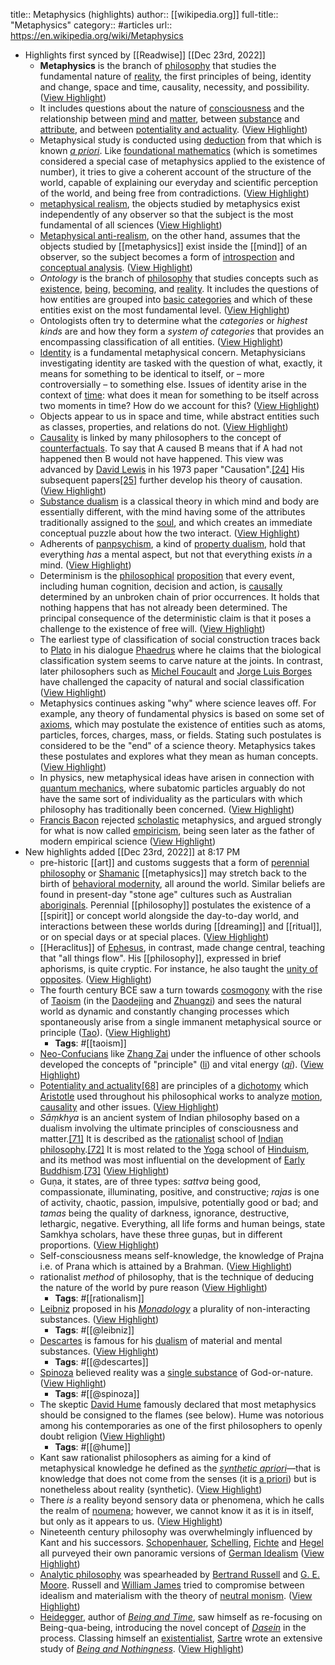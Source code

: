 title:: Metaphysics (highlights)
author:: [[wikipedia.org]]
full-title:: "Metaphysics"
category:: #articles
url:: https://en.wikipedia.org/wiki/Metaphysics

- Highlights first synced by [[Readwise]] [[Dec 23rd, 2022]]
	- **Metaphysics** is the branch of [philosophy](https://en.wikipedia.org/wiki/Philosophy) that studies the fundamental nature of [reality](https://en.wikipedia.org/wiki/Reality), the first principles of being, identity and change, space and time, causality, necessity, and possibility. ([View Highlight](https://read.readwise.io/read/01gmyz3rdfvyfkc79w6rq70t23))
	- It includes questions about the nature of [consciousness](https://en.wikipedia.org/wiki/Consciousness) and the relationship between [mind](https://en.wikipedia.org/wiki/Mind) and [matter](https://en.wikipedia.org/wiki/Matter), between [substance](https://en.wikipedia.org/wiki/Substance_theory) and [attribute](https://en.wikipedia.org/wiki/Property_(philosophy)), and between [potentiality and actuality](https://en.wikipedia.org/wiki/Potentiality_and_actuality). ([View Highlight](https://read.readwise.io/read/01gmyz41jngsnbv8k8c82ag51j))
	- Metaphysical study is conducted using [deduction](https://en.wikipedia.org/wiki/Deductive_reasoning) from that which is known *[a priori](https://en.wikipedia.org/wiki/A_priori_and_a_posteriori)*. Like [foundational mathematics](https://en.wikipedia.org/wiki/Foundations_of_mathematics) (which is sometimes considered a special case of metaphysics applied to the existence of number), it tries to give a coherent account of the structure of the world, capable of explaining our everyday and scientific perception of the world, and being free from contradictions. ([View Highlight](https://read.readwise.io/read/01gmyz6tqcxg7762qdega7f3nj))
	- [metaphysical realism](https://en.wikipedia.org/wiki/Philosophical_realism), the objects studied by metaphysics exist independently of any observer so that the subject is the most fundamental of all sciences ([View Highlight](https://read.readwise.io/read/01gmyz75517h10dcbpx115qre9))
	- [Metaphysical anti-realism](https://en.wikipedia.org/wiki/Anti-realism#Metaphysical_anti-realism), on the other hand, assumes that the objects studied by [[metaphysics]] exist inside the [[mind]] of an observer, so the subject becomes a form of [introspection](https://en.wikipedia.org/wiki/Introspection) and [conceptual analysis](https://en.wikipedia.org/wiki/Conceptual_analysis). ([View Highlight](https://read.readwise.io/read/01gmyz7gdst6h5w61x4mz7n8c5))
	- *Ontology* is the branch of [philosophy](https://en.wikipedia.org/wiki/Philosophy) that studies concepts such as [existence](https://en.wikipedia.org/wiki/Existence), [being](https://en.wikipedia.org/wiki/Being), [becoming](https://en.wikipedia.org/wiki/Becoming_(philosophy)), and [reality](https://en.wikipedia.org/wiki/Reality). It includes the questions of how entities are grouped into [basic categories](https://en.wikipedia.org/wiki/Category_of_being) and which of these entities exist on the most fundamental level. ([View Highlight](https://read.readwise.io/read/01gmyz8gp1wdt296vc8haymwhp))
	- Ontologists often try to determine what the *categories* or *highest kinds* are and how they form a *system of categories* that provides an encompassing classification of all entities. ([View Highlight](https://read.readwise.io/read/01gmyz91kg13zre6e1dsh632zt))
	- [Identity](https://en.wikipedia.org/wiki/Identity_(philosophy)) is a fundamental metaphysical concern. Metaphysicians investigating identity are tasked with the question of what, exactly, it means for something to be identical to itself, or – more controversially – to something else. Issues of identity arise in the context of [time](https://en.wikipedia.org/wiki/Time): what does it mean for something to be itself across two moments in time? How do we account for this? ([View Highlight](https://read.readwise.io/read/01gmyz9qy89p9mmzwm04cb4b60))
	- Objects appear to us in space and time, while abstract entities such as classes, properties, and relations do not. ([View Highlight](https://read.readwise.io/read/01gmyza6ex81gpvnkf1jkdszcs))
	- [Causality](https://en.wikipedia.org/wiki/Causality) is linked by many philosophers to the concept of [counterfactuals](https://en.wikipedia.org/wiki/Counterfactuals). To say that A caused B means that if A had not happened then B would not have happened. This view was advanced by [David Lewis](https://en.wikipedia.org/wiki/David_Lewis_(philosopher)) in his 1973 paper "Causation".[[24]](https://en.wikipedia.org/wiki/Metaphysics#cite_note-24) His subsequent papers[[25]](https://en.wikipedia.org/wiki/Metaphysics#cite_note-25) further develop his theory of causation. ([View Highlight](https://read.readwise.io/read/01gmyzaj1spmpgbqnkepyxj5fp))
	- [Substance dualism](https://en.wikipedia.org/wiki/Substance_dualism) is a classical theory in which mind and body are essentially different, with the mind having some of the attributes traditionally assigned to the [soul](https://en.wikipedia.org/wiki/Soul_(spirit)), and which creates an immediate conceptual puzzle about how the two interact. ([View Highlight](https://read.readwise.io/read/01gmyzbt6ppq912sy3e5v85kry))
	- Adherents of [panpsychism](https://en.wikipedia.org/wiki/Panpsychism), a kind of [property dualism](https://en.wikipedia.org/wiki/Property_dualism), hold that everything *has* a mental aspect, but not that everything exists *in* a mind. ([View Highlight](https://read.readwise.io/read/01gmyzc80zg86httjq1zyxkrmn))
	- Determinism is the [philosophical](https://en.wikipedia.org/wiki/Philosophy) [proposition](https://en.wikipedia.org/wiki/Proposition) that every event, including human cognition, decision and action, is [causally](https://en.wikipedia.org/wiki/Causality) determined by an unbroken chain of prior occurrences. It holds that nothing happens that has not already been determined. The principal consequence of the deterministic claim is that it poses a challenge to the existence of free will. ([View Highlight](https://read.readwise.io/read/01gmyzbezsq9benf677jds3wnz))
	- The earliest type of classification of social construction traces back to [Plato](https://en.wikipedia.org/wiki/Plato) in his dialogue [Phaedrus](https://en.wikipedia.org/wiki/Phaedrus_(dialogue)) where he claims that the biological classification system seems to carve nature at the joints. In contrast, later philosophers such as [Michel Foucault](https://en.wikipedia.org/wiki/Michel_Foucault) and [Jorge Luis Borges](https://en.wikipedia.org/wiki/Jorge_Luis_Borges) have challenged the capacity of natural and social classification ([View Highlight](https://read.readwise.io/read/01gmyzdct6x3r0zv5f7n3qef6q))
	- Metaphysics continues asking "why" where science leaves off. For example, any theory of fundamental physics is based on some set of [axioms](https://en.wikipedia.org/wiki/Axiom), which may postulate the existence of entities such as atoms, particles, forces, charges, mass, or fields. Stating such postulates is considered to be the "end" of a science theory. Metaphysics takes these postulates and explores what they mean as human concepts. ([View Highlight](https://read.readwise.io/read/01gmyzg9cqad4yx950v0dzqwn8))
	- In physics, new metaphysical ideas have arisen in connection with [quantum mechanics](https://en.wikipedia.org/wiki/Introduction_to_quantum_mechanics), where subatomic particles arguably do not have the same sort of individuality as the particulars with which philosophy has traditionally been concerned. ([View Highlight](https://read.readwise.io/read/01gmyzfjwm3rymecmrgkz69jk9))
	- [Francis Bacon](https://en.wikipedia.org/wiki/Francis_Bacon) rejected [scholastic](https://en.wikipedia.org/wiki/Scholasticism) metaphysics, and argued strongly for what is now called [empiricism](https://en.wikipedia.org/wiki/Empiricism), being seen later as the father of modern empirical science ([View Highlight](https://read.readwise.io/read/01gmyzh0jc9ec2n0w676fpzqbw))
- New highlights added [[Dec 23rd, 2022]] at 8:17 PM
	- pre-historic [[art]] and customs suggests that a form of [perennial philosophy](https://en.wikipedia.org/wiki/Perennial_philosophy) or [Shamanic](https://en.wikipedia.org/wiki/Shamanic) [[metaphysics]] may stretch back to the birth of [behavioral modernity](https://en.wikipedia.org/wiki/Behavioral_modernity), all around the world. Similar beliefs are found in present-day "stone age" cultures such as Australian [aboriginals](https://en.wikipedia.org/wiki/Aboriginal_Australians). Perennial [[philosophy]] postulates the existence of a [[spirit]] or concept world alongside the day-to-day world, and interactions between these worlds during [[dreaming]] and [[ritual]], or on special days or at special places. ([View Highlight](https://read.readwise.io/read/01gmz18pjpvr6v95fnx1f2ym9b))
	- [[Heraclitus]] of [Ephesus](https://en.wikipedia.org/wiki/Ephesus), in contrast, made change central, teaching that "all things flow". His [[philosophy]], expressed in brief aphorisms, is quite cryptic. For instance, he also taught the [unity of opposites](https://en.wikipedia.org/wiki/Unity_of_opposites). ([View Highlight](https://read.readwise.io/read/01gmz19jb8tc77qtanyc9q80bq))
	- The fourth century BCE saw a turn towards [cosmogony](https://en.wikipedia.org/wiki/Cosmogony) with the rise of [Taoism](https://en.wikipedia.org/wiki/Taoism) (in the [Daodejing](https://en.wikipedia.org/wiki/Daodejing) and [Zhuangzi](https://en.wikipedia.org/wiki/Zhuangzi_(book))) and sees the natural world as dynamic and constantly changing processes which spontaneously arise from a single immanent metaphysical source or principle ([Tao](https://en.wikipedia.org/wiki/Tao)). ([View Highlight](https://read.readwise.io/read/01gmz1aafj8et74n7smccvp6mg))
		- **Tags**: #[[taoism]]
	- [Neo-Confucians](https://en.wikipedia.org/wiki/Neo-Confucianism) like [Zhang Zai](https://en.wikipedia.org/wiki/Zhang_Zai) under the influence of other schools developed the concepts of "principle" ([li](https://en.wikipedia.org/wiki/Li_(Neo-Confucianism))) and vital energy (*[qi](https://en.wikipedia.org/wiki/Qi)*). ([View Highlight](https://read.readwise.io/read/01gmz1b5snn4r82d60vdhjt035))
	- [Potentiality and actuality](https://en.wikipedia.org/wiki/Potentiality_and_Actuality)[[68]](https://en.wikipedia.org/wiki/Metaphysics#cite_note-69) are principles of a [dichotomy](https://en.wikipedia.org/wiki/Dichotomy) which [Aristotle](https://en.wikipedia.org/wiki/Aristotle) used throughout his philosophical works to analyze [motion](https://en.wikipedia.org/wiki/Motion_(physics)), [causality](https://en.wikipedia.org/wiki/Four_causes) and other issues. ([View Highlight](https://read.readwise.io/read/01gmz1bxpkpnkn02sab427bbvb))
	- *Sāṃkhya* is an ancient system of Indian philosophy based on a dualism involving the ultimate principles of consciousness and matter.[[71]](https://en.wikipedia.org/wiki/Metaphysics#cite_note-72) It is described as the [rationalist](https://en.wikipedia.org/wiki/Rationalism) school of [Indian philosophy](https://en.wikipedia.org/wiki/Indian_philosophy).[[72]](https://en.wikipedia.org/wiki/Metaphysics#cite_note-73) It is most related to the [Yoga](https://en.wikipedia.org/wiki/Yoga_(philosophy)) school of [Hinduism](https://en.wikipedia.org/wiki/Hinduism), and its method was most influential on the development of [Early Buddhism](https://en.wikipedia.org/wiki/Pre-sectarian_Buddhism).[[73]](https://en.wikipedia.org/wiki/Metaphysics#cite_note-royper-74) ([View Highlight](https://read.readwise.io/read/01gmz1ckjdtjphwjwxh7rh8wk7))
	- Guṇa, it states, are of three types: *sattva* being good, compassionate, illuminating, positive, and constructive; *rajas* is one of activity, chaotic, passion, impulsive, potentially good or bad; and *tamas* being the quality of darkness, ignorance, destructive, lethargic, negative. Everything, all life forms and human beings, state Samkhya scholars, have these three guṇas, but in different proportions. ([View Highlight](https://read.readwise.io/read/01gmz1djzj79dzj4a5z3c9c9xc))
	- Self-consciousness means self-knowledge, the knowledge of Prajna i.e. of Prana which is attained by a Brahman. ([View Highlight](https://read.readwise.io/read/01gmz1eavrjb5r3pkkh16pfaf8))
	- rationalist *method* of philosophy, that is the technique of deducing the nature of the world by pure reason ([View Highlight](https://read.readwise.io/read/01gmz1g6n9rasqc1cg65qm0d6s))
		- **Tags**: #[[rationalism]]
	- [Leibniz](https://en.wikipedia.org/wiki/Gottfried_Wilhelm_Leibniz) proposed in his *[Monadology](https://en.wikipedia.org/wiki/Monadology)* a plurality of non-interacting substances. ([View Highlight](https://read.readwise.io/read/01gmz1ge3hx7by122g6a5302we))
		- **Tags**: #[[@leibniz]]
	- [Descartes](https://en.wikipedia.org/wiki/Descartes) is famous for his [dualism](https://en.wikipedia.org/wiki/Mind-body_dualism) of material and mental substances. ([View Highlight](https://read.readwise.io/read/01gmz1f8vz0r1bt436cbdjtfej))
		- **Tags**: #[[@descartes]]
	- [Spinoza](https://en.wikipedia.org/wiki/Spinoza) believed reality was a [single substance](https://en.wikipedia.org/wiki/Monism) of God-or-nature. ([View Highlight](https://read.readwise.io/read/01gmz1fbe047n3p40c989q6j0t))
		- **Tags**: #[[@spinoza]]
	- The skeptic [David Hume](https://en.wikipedia.org/wiki/David_Hume) famously declared that most metaphysics should be consigned to the flames (see below). Hume was notorious among his contemporaries as one of the first philosophers to openly doubt religion ([View Highlight](https://read.readwise.io/read/01gmz1hpf1192f89htwqpz2zz1))
		- **Tags**: #[[@hume]]
	- Kant saw rationalist philosophers as aiming for a kind of metaphysical knowledge he defined as the *[synthetic apriori](https://en.wikipedia.org/wiki/Analytical-synthetic_distinction)*—that is knowledge that does not come from the senses (it is [a priori](https://en.wikipedia.org/wiki/A_priori_and_a_posteriori)) but is nonetheless about reality (synthetic). ([View Highlight](https://read.readwise.io/read/01gmz1kvm2m79ed30m2vgyyfe1))
	- There *is* a reality beyond sensory data or phenomena, which he calls the realm of [noumena](https://en.wikipedia.org/wiki/Noumena); however, we cannot know it as it is in itself, but only as it appears to us. ([View Highlight](https://read.readwise.io/read/01gmz1mw3agaqs44zqw1hwxhm0))
	- Nineteenth century philosophy was overwhelmingly influenced by Kant and his successors. [Schopenhauer](https://en.wikipedia.org/wiki/Schopenhauer), [Schelling](https://en.wikipedia.org/wiki/Friedrich_Wilhelm_Joseph_Schelling), [Fichte](https://en.wikipedia.org/wiki/Fichte) and [Hegel](https://en.wikipedia.org/wiki/Hegel) all purveyed their own panoramic versions of [German Idealism](https://en.wikipedia.org/wiki/German_Idealism) ([View Highlight](https://read.readwise.io/read/01gmz1nj43tcw5wb1vw4xphpjn))
	- [Analytic philosophy](https://en.wikipedia.org/wiki/Analytic_philosophy) was spearheaded by [Bertrand Russell](https://en.wikipedia.org/wiki/Bertrand_Russell) and [G. E. Moore](https://en.wikipedia.org/wiki/G._E._Moore). Russell and [William James](https://en.wikipedia.org/wiki/William_James) tried to compromise between idealism and materialism with the theory of [neutral monism](https://en.wikipedia.org/wiki/Neutral_monism). ([View Highlight](https://read.readwise.io/read/01gmz1nxw47q0wvryq52255mxj))
	- [Heidegger](https://en.wikipedia.org/wiki/Heidegger), author of *[Being and Time](https://en.wikipedia.org/wiki/Being_and_Time)*, saw himself as re-focusing on Being-qua-being, introducing the novel concept of *[Dasein](https://en.wikipedia.org/wiki/Dasein)* in the process. Classing himself an [existentialist](https://en.wikipedia.org/wiki/Existentialist), [Sartre](https://en.wikipedia.org/wiki/Sartre) wrote an extensive study of *[Being and Nothingness](https://en.wikipedia.org/wiki/Being_and_Nothingness)*. ([View Highlight](https://read.readwise.io/read/01gmz1pqqtg55dnbd8amryqzpq))
